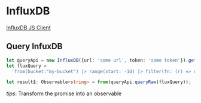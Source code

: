 # InfluxDB

[InfluxDB JS Client](https://github.com/influxdata/influxdb-client-js/blob/master/examples/query.ts)

## Query InfuxDB

```typescript
let queryApi = new InfluxDB({url: 'some url', token: 'some token'}).getQueryApi('org');
let fluxQuery =
  'from(bucket:"my-bucket") |> range(start: -1d) |> filter(fn: (r) => r._measurement == "message")';

let result$: Observable<string> = from(queryApi.queryRaw(fluxQuery));
```

_tips_: Transform the promise into an observable